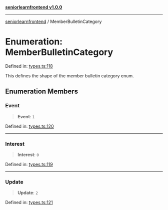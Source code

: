 [**seniorlearnfrontend v1.0.0**](../README.md)

***

[seniorlearnfrontend](../README.md) / MemberBulletinCategory

# Enumeration: MemberBulletinCategory

Defined in: [types.ts:118](https://github.com/SeniorLearnSSJ/SLearnMobAppsFrontend/blob/e7fab732a0ff1bf0dfc0d090a0055a951040816f/types.ts#L118)

This defines the shape of the member bulletin category enum.

## Enumeration Members

### Event

> **Event**: `1`

Defined in: [types.ts:120](https://github.com/SeniorLearnSSJ/SLearnMobAppsFrontend/blob/e7fab732a0ff1bf0dfc0d090a0055a951040816f/types.ts#L120)

***

### Interest

> **Interest**: `0`

Defined in: [types.ts:119](https://github.com/SeniorLearnSSJ/SLearnMobAppsFrontend/blob/e7fab732a0ff1bf0dfc0d090a0055a951040816f/types.ts#L119)

***

### Update

> **Update**: `2`

Defined in: [types.ts:121](https://github.com/SeniorLearnSSJ/SLearnMobAppsFrontend/blob/e7fab732a0ff1bf0dfc0d090a0055a951040816f/types.ts#L121)
